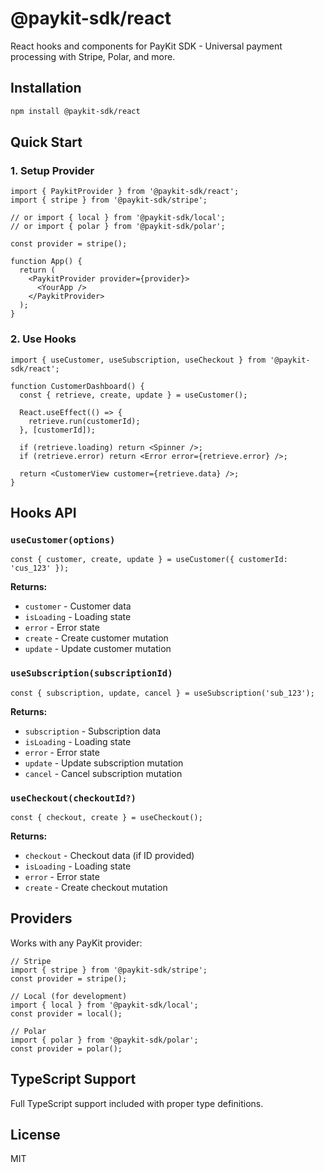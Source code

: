 # @paykit-sdk/react

React hooks and components for PayKit SDK - Universal payment processing with Stripe, Polar, and more.

## Installation

```bash
npm install @paykit-sdk/react
```

## Quick Start

### 1. Setup Provider

```tsx
import { PaykitProvider } from '@paykit-sdk/react';
import { stripe } from '@paykit-sdk/stripe';

// or import { local } from '@paykit-sdk/local';
// or import { polar } from '@paykit-sdk/polar';

const provider = stripe();

function App() {
  return (
    <PaykitProvider provider={provider}>
      <YourApp />
    </PaykitProvider>
  );
}
```

### 2. Use Hooks

```tsx
import { useCustomer, useSubscription, useCheckout } from '@paykit-sdk/react';

function CustomerDashboard() {
  const { retrieve, create, update } = useCustomer();

  React.useEffect(() => {
    retrieve.run(customerId);
  }, [customerId]);

  if (retrieve.loading) return <Spinner />;
  if (retrieve.error) return <Error error={retrieve.error} />;

  return <CustomerView customer={retrieve.data} />;
}
```

## Hooks API

### `useCustomer(options)`

```tsx
const { customer, create, update } = useCustomer({ customerId: 'cus_123' });
```

**Returns:**

- `customer` - Customer data
- `isLoading` - Loading state
- `error` - Error state
- `create` - Create customer mutation
- `update` - Update customer mutation

### `useSubscription(subscriptionId)`

```tsx
const { subscription, update, cancel } = useSubscription('sub_123');
```

**Returns:**

- `subscription` - Subscription data
- `isLoading` - Loading state
- `error` - Error state
- `update` - Update subscription mutation
- `cancel` - Cancel subscription mutation

### `useCheckout(checkoutId?)`

```tsx
const { checkout, create } = useCheckout();
```

**Returns:**

- `checkout` - Checkout data (if ID provided)
- `isLoading` - Loading state
- `error` - Error state
- `create` - Create checkout mutation

## Providers

Works with any PayKit provider:

```tsx
// Stripe
import { stripe } from '@paykit-sdk/stripe';
const provider = stripe();

// Local (for development)
import { local } from '@paykit-sdk/local';
const provider = local();

// Polar
import { polar } from '@paykit-sdk/polar';
const provider = polar();
```

## TypeScript Support

Full TypeScript support included with proper type definitions.

## License

MIT
